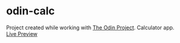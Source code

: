 # odin-calc
Project created while working with [The Odin Project](https://www.theodinproject.com/). Calculator app.  
[Live Preview](https://rafallyczek.github.io/odin-calc/)
